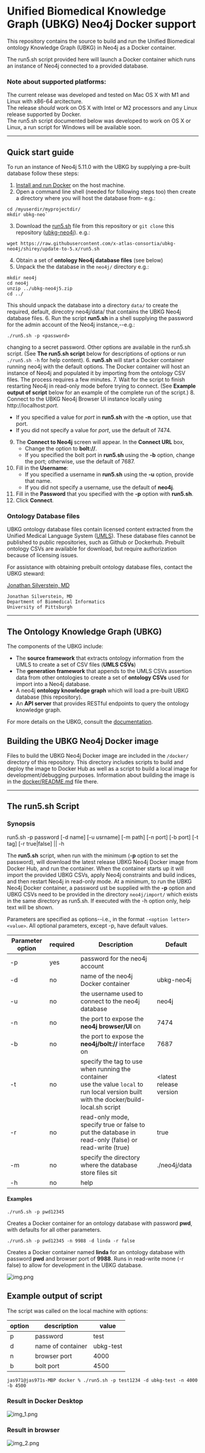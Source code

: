 # Unified Biomedical Knowledge Graph (UBKG) Neo4j Docker support
This repository contains the source to build and run the Unified Biomedical ontology Knowledge Graph (UBKG) in Neo4j as a Docker container.

The run5.sh script provided here will launch a Docker container which runs an instance of Neo4j connected to a provided database.

### Note about supported platforms:
The current release was developed and tested on Mac OS X with M1 and Linux with x86-64 arcitecture.<br />
The release *should* work on OS X with Intel or M2 processors and any Linux release supported by Docker.<br />
The run5.sh script documented below was developed to work on OS X or Linux, a run script for Windows will be available soon.

---
## Quick start guide
To run an instance of Neo4j 5.11.0 with the UBKG by supplying a pre-built database follow these steps: <br />

1. [Install and run Docker](https://docs.docker.com/engine/install/) on the host machine.
2. Open a command line shell (needed for following steps too) then create a directory where you will host the database from- e.g.:
```
cd /myuserdir/myprojectdir/
mkdir ubkg-neo`
```
3. Download the [run5.sh](https://raw.githubusercontent.com/x-atlas-consortia/ubkg-neo4j/shirey/update-to-5.x/run5.sh) file from this repository or `git clone` this repository ([ubkg-neo4j](https://github.com/x-atlas-consortia/ubkg-neo4j)).  e.g.:
```
wget https://raw.githubusercontent.com/x-atlas-consortia/ubkg-neo4j/shirey/update-to-5.x/run5.sh
```
4. Obtain a set of **ontology Neo4j database files** (see below)
5. Unpack the the database in the `neo4j/` directory e.g.:
```
mkdir neo4j
cd neo4j
unzip ../ubkg-neo4j5.zip
cd ../
```
This should unpack the database into a directory `data/` to create the required, default, direcotry neo4j/data/ that contains the UBKG Neo4j database files.
6. Run the script **run5.sh** in a shell supplying the password for the admin account of the Neo4j instance,--e.g.:
```
./run5.sh -p <password>
```
changing <password> to a secret password. Other options are available in the run5.sh script. (See **The run5.sh script** below for descriptions of options or run `./run5.sh -h` for help content). 
6. **run5.sh** will start a Docker container running neo4j with the default options. The Docker container will host an instance of Neo4j and populated it by importing from the ontology CSV files.  The process requires a few minutes.
7. Wait for the script to finish restarting Neo4j in read-only mode before trying to connect. (See **Example output of script** below for an example of the complete run of the script.)
8. Connect to the UBKG Neo4j Browser UI instance locally using http://localhost:_port_.
   * If you specified a value for _port_ in **run5.sh** with the **-n** option, use that port. 
   * If you did not specify a value for _port_, use the default of 7474. 
9. The **Connect to Neo4j** screen will appear. In the **Connect URL** box,
   * Change the option to **bolt://**.
   * If you specified the bolt port in **run5.sh** using the **-b** option, change the port; otherwise, use the default of 7687. 
10. Fill in the **Username**:
     * If you specified a username in **run5.sh** using the **-u** option, provide that name.
     * If you did not specify a username, use the default of **neo4j**.
11. Fill in the **Password** that you specified with the **-p** option with **run5.sh**.
12. Click **Connect**.
    
### Ontology Database files
UBKG ontology database files contain licensed content extracted from the Unified Medical Language System ([UMLS](https://www.nlm.nih.gov/research/umls/index.html)).
These database  files cannot be published to public repositories, such as Github or Dockerhub. Prebuilt ontology CSVs are available for download, but require authorization because of licensing issues. 

For assistance with obtaining prebuilt ontology database files, contact the UBKG steward:

   [Jonathan Silverstein, MD](mailto:j.c.s@pitt.edu)

      
    Jonathan Silverstein, MD
    Department of Biomedical Informatics
    University of Pittsburgh

---

## The Ontology Knowledge Graph (UBKG)
The components of the UBKG include:

- The **source framework** that extracts ontology information from the UMLS to create a set of CSV files (**UMLS CSVs**)
- The **generation framework** that appends to the UMLS CSVs assertion data from other ontologies to create a set of **ontology CSVs** used for import into a Neo4j database.
- A neo4j  **ontology knowledge graph** which will load a pre-built UBKG database (this repository).
- An **API server** that provides RESTful endpoints to query the ontology knowledge graph.

For more details on the UBKG, consult the [documentation](https://ubkg.docs.xconsortia.org/).



## Building the UBKG Neo4j Docker image
Files to build the UBKG Neo4j Docker image are included in the `/docker/` directory of this repository.  This directory includes scripts to build and deploy the image to Docker Hub as well as a script to build a local image for development/debugging purposes. Information about building the image is in the [docker/README.md](https://github.com/x-atlas-consortia/ubkg-neo4j/blob/main/docker/README.md) file there.

---

## The run5.sh Script

  ### Synopsis

  run5.sh -p password [-d name] [-u usrname] [-m path] [-n port] [-b port] [-t tag] [-r true|false] || -h

The **run5.sh** script, when run with the minimum (**-p** option to set the password), will download the latest release UBKG Neo4j Docker image from Docker Hub, and run the container.  When the container starts up it will import the provided UBKG CSVs, apply Neo4j constraints and build indices, and then restart Neo4j in read-only mode.  At a minimum, to run the UBKG Neo4j Docker container, a password ust be supplied with the **-p** option and UBKG CSVs need to be provided in the directory `neo4j/import/` which exists in the same directory as run5.sh.  If executed with the -h option only, help text will be shown.

Parameters are specified as options--i.e., in the format `-<option letter> <value>`.  All optional parameters, except -p, have default values.

| Parameter option | required | Description                                                                         | Default      |
|------------------|----------|-------------------------------------------------------------------------------------|--------------|
| -p                | yes      | password for the neo4j account                                                      |              |
| -d                | no       | name of the neo4j Docker container                                                  | ubkg-neo4j   |
| -u                | no       | the username used to connect to the neo4j database                                  | neo4j        |
| -n                | no       | the port to expose the **neo4j browser/UI** on                                      | 7474         |
| -b                | no       | the port to expose the **neo4j/bolt://** interface on                               | 7687         |
| -t                | no       | specify the tag to use  when running the container <br />use the value `local` to run local version built with the docker/build-local.sh script| <latest release version |
| -r                | no       | read-only mode, specify true or false to put the database in read-only (false) or read-write (true) | true |
| -m               | no       | specify the directory where the database store files sit | ./neo4j/data |
| -h                | no       | help                                                                                ||


#### Examples
```
./run5.sh -p pwd12345
```
Creates a Docker container for an ontology database with password **pwd**, with defaults for all other parameters.
```
./run5.sh -p pwd12345 -n 9988 -d linda -r false
```
Creates a Docker container named **linda** for an ontology database with password **pwd** and browser port of **9988**.  Runs in read-write mone (-r false) to allow for development in the UBKG database.

![img.png](img.png)

## Example output of script

The script was called on the local machine with options:

| option |description|value|
|--------|---|---|
|p|password|test|
|d|name of container|ubkg-test|
|n|browser port|4000|
|b|bolt port|4500|

```
jas971@jas971s-MBP docker % ./run5.sh -p test1234 -d ubkg-test -n 4000 -b 4500

```

### Result in Docker Desktop
![img_1.png](img_1.png)

### Result in browser

![img_2.png](img_2.png)

